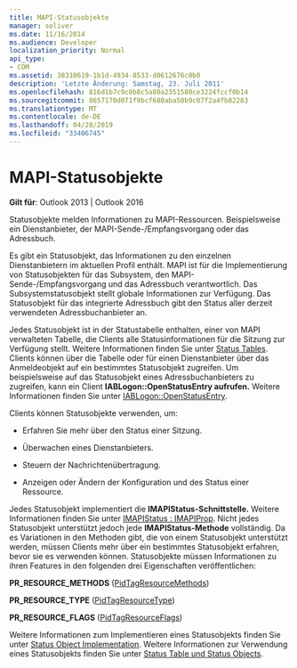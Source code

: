 ```yaml
---
title: MAPI-Statusobjekte
manager: soliver
ms.date: 11/16/2014
ms.audience: Developer
localization_priority: Normal
api_type:
- COM
ms.assetid: 38310619-1b1d-4934-8533-d0612676c0b0
description: 'Letzte Änderung: Samstag, 23. Juli 2011'
ms.openlocfilehash: 816d1b7c9c0b8c5a80a2351580ce3224fccf0b14
ms.sourcegitcommit: 8657170d071f9bcf680aba50b9c07f2a4fb82283
ms.translationtype: MT
ms.contentlocale: de-DE
ms.lasthandoff: 04/28/2019
ms.locfileid: "33406745"
---
```

# <a name="mapi-status-objects"></a>MAPI-Statusobjekte

  
  
**Gilt für**: Outlook 2013 | Outlook 2016 
  
Statusobjekte melden Informationen zu MAPI-Ressourcen. Beispielsweise ein Dienstanbieter, der MAPI-Sende-/Empfangsvorgang oder das Adressbuch.
  
Es gibt ein Statusobjekt, das Informationen zu den einzelnen Dienstanbietern im aktuellen Profil enthält. MAPI ist für die Implementierung von Statusobjekten für das Subsystem, den MAPI-Sende-/Empfangsvorgang und das Adressbuch verantwortlich. Das Subsystemstatusobjekt stellt globale Informationen zur Verfügung. Das Statusobjekt für das integrierte Adressbuch gibt den Status aller derzeit verwendeten Adressbuchanbieter an.
  
Jedes Statusobjekt ist in der Statustabelle enthalten, einer von MAPI verwalteten Tabelle, die Clients alle Statusinformationen für die Sitzung zur Verfügung stellt. Weitere Informationen finden Sie unter [Status Tables](status-tables.md). Clients können über die Tabelle oder für einen Dienstanbieter über das Anmeldeobjekt auf ein bestimmtes Statusobjekt zugreifen. Um beispielsweise auf das Statusobjekt eines Adressbuchanbieters zu zugreifen, kann ein Client **IABLogon::OpenStatusEntry aufrufen.** Weitere Informationen finden Sie unter [IABLogon::OpenStatusEntry](iablogon-openstatusentry.md).
  
Clients können Statusobjekte verwenden, um:
  
- Erfahren Sie mehr über den Status einer Sitzung.
    
- Überwachen eines Dienstanbieters.
    
- Steuern der Nachrichtenübertragung.
    
- Anzeigen oder Ändern der Konfiguration und des Status einer Ressource.
    
Jedes Statusobjekt implementiert die **IMAPIStatus-Schnittstelle.** Weitere Informationen finden Sie unter [IMAPIStatus : IMAPIProp](imapistatusimapiprop.md). Nicht jedes Statusobjekt unterstützt jedoch jede **IMAPIStatus-Methode** vollständig. Da es Variationen in den Methoden gibt, die von einem Statusobjekt unterstützt werden, müssen Clients mehr über ein bestimmtes Statusobjekt erfahren, bevor sie es verwenden können. Statusobjekte müssen Informationen zu ihren Features in den folgenden drei Eigenschaften veröffentlichen: 
  
 **PR_RESOURCE_METHODS** ([PidTagResourceMethods](pidtagresourcemethods-canonical-property.md)) 
  
 **PR_RESOURCE_TYPE** ([PidTagResourceType](pidtagresourcetype-canonical-property.md)) 
  
 **PR_RESOURCE_FLAGS** ([PidTagResourceFlags](pidtagresourceflags-canonical-property.md)) 
  
Weitere Informationen zum Implementieren eines Statusobjekts finden Sie unter [Status Object Implementation](status-object-implementation.md). Weitere Informationen zur Verwendung eines Statusobjekts finden Sie unter [Status Table und Status Objects](status-table-and-status-objects.md).
  

